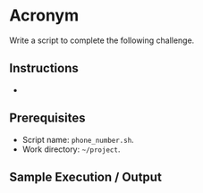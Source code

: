 # Acronym

Write a script to complete the following challenge.

## Instructions

- 

## Prerequisites

- Script name: `phone_number.sh`.
- Work directory: `~/project`.

## Sample Execution / Output
